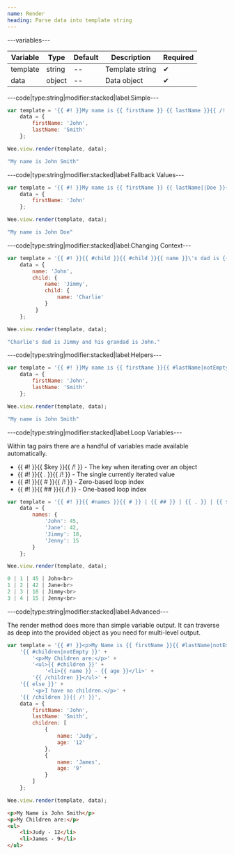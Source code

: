 ```yaml
---
name: Render
heading: Parse data into template string
---
```


---variables---

| Variable | Type | Default | Description | Required |
| -- | -- | -- | -- | -- |
| template | string | -- | Template string | ✔ |
| data | object | -- | Data object | ✔ |

---code|type:string|modifier:stacked|label:Simple---

```javascript
var template = '{{ #! }}My name is {{ firstName }} {{ lastName }}{{ /! }}',
	data = {
		firstName: 'John',
		lastName: 'Smith'
	};

Wee.view.render(template, data);
```

```javascript
"My name is John Smith"
```

---code|type:string|modifier:stacked|label:Fallback Values---

```javascript
var template = '{{ #! }}My name is {{ firstName }} {{ lastName||Doe }}{{ /! }}',
	data = {
		firstName: 'John'
	};

Wee.view.render(template, data);
```

```javascript
"My name is John Doe"
```

---code|type:string|modifier:stacked|label:Changing Context---

```javascript
var template = '{{ #! }}{{ #child }}{{ #child }}{{ name }}\'s dad is {{ ../name }} and his grandad is {{ $root.name }}.{{ /child }}{{ /child }}{{ /! }}',
	data = {
		name: 'John',
		child: {
		 	name: 'Jimmy',
		 	child: {
		 		name: 'Charlie'
		 	}
		 }
	};

Wee.view.render(template, data);
```

```javascript
"Charlie's dad is Jimmy and his grandad is John."
```

---code|type:string|modifier:stacked|label:Helpers---
   
```javascript
var template = '{{ #! }}My name is {{ firstName }}{{ #lastName|notEmpty }} {{ lastName }}{{ /lastName }}{{ /! }}',
	data = {
		firstName: 'John',
		lastName: 'Smith'
	};

Wee.view.render(template, data);
```

```javascript
"My name is John Smith"
```

---code|type:string|modifier:stacked|label:Loop Variables---

Within tag pairs there are a handful of variables made available automatically.

* {{ #! }}{{ $key }}{{ /! }} - The key when iterating over an object
* {{ #! }}{{ . }}{{ /! }} - The single currently iterated value
* {{ #! }}{{ # }}{{ /! }} - Zero-based loop index
* {{ #! }}{{ ## }}{{ /! }} - One-based loop index

```javascript
var template = '{{ #! }}{{ #names }}{{ # }} | {{ ## }} | {{ . }} | {{ $key }}<br>{{ /names }}{{ /! }}',
	data = {
		names: {
			'John': 45,
			'Jane': 42,
			'Jimmy': 18,
			'Jenny': 15
		}
	};

Wee.view.render(template, data);
```

```javascript
0 | 1 | 45 | John<br>
1 | 2 | 42 | Jane<br>
2 | 3 | 18 | Jimmy<br>
3 | 4 | 15 | Jenny<br>
```

---code|type:string|modifier:stacked|label:Advanced---

The render method does more than simple variable output. It can traverse as deep into the provided object as you need for multi-level output.

```javascript
var template = '{{ #! }}<p>My Name is {{ firstName }}{{ #lastName|notEmpty }} {{ lastName }}{{ /lastName }}</p>' +
	'{{ #children|notEmpty }}' +
		'<p>My Children are:</p>' +
		'<ul>{{ #children }}' +
			'<li>{{ name }} - {{ age }}</li>' +
		'{{ /children }}</ul>' +
	'{{ else }}' +
		'<p>I have no children.</p>' +
	'{{ /children }}{{ /! }}',
	data = {
		firstName: 'John',
		lastName: 'Smith',
		children: [
			{
				name: 'Judy',
				age: '12'
			},
			{
				name: 'James',
				age: '9'
			}
		]
	};

Wee.view.render(template, data);
```

```html
<p>My Name is John Smith</p>
<p>My Children are:</p>
<ul>
	<li>Judy - 12</li>
	<li>James - 9</li>
</ul>
```